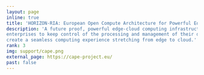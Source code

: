 ```yaml
---
layout: page
inline: true
title: 'HORIZON-RIA: European Open Compute Architecture for Powerful Edge'
description: 'A future proof, powerful edge-cloud computing infrastructure, allowing European
enterprises to keep control of the processing and management of their data and AI locally and enabling them to easily
create a seamless computing experience stretching from edge to cloud.'
rank: 3
img: support/cape.png
external_page: https://cape-project.eu/
past: false
---
```

